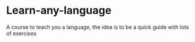 # Learn-any-language
A course to teach you a language, the idea is to be a quick guide with lots of exercises
